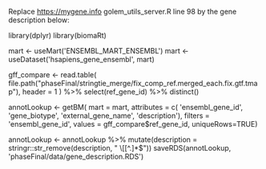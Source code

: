 

Replace https://mygene.info golem_utils_server.R line 98 by the gene description below:

library(dplyr)
library(biomaRt)

mart <- useMart('ENSEMBL_MART_ENSEMBL')
mart <- useDataset('hsapiens_gene_ensembl', mart)

gff_compare <- read.table(
  file.path("phaseFinal/stringtie_merge/fix_comp_ref.merged_each.fix.gtf.tmap"),
  header = 1
)  %>% 
  select(ref_gene_id) %>% 
  distinct()
  
annotLookup <- getBM(
  mart = mart,
  attributes = c(
    'ensembl_gene_id',
    'gene_biotype',
    'external_gene_name',
    'description'),
  filters = 'ensembl_gene_id',
  values = gff_compare$ref_gene_id,
  uniqueRows=TRUE)

annotLookup <- annotLookup %>% 
  mutate(description = stringr::str_remove(description, " \\[[^.]*$"))
saveRDS(annotLookup, 'phaseFinal/data/gene_description.RDS')
